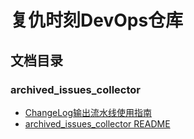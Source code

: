 # 复仇时刻DevOps仓库

## 文档目录

### archived_issues_collector
- [ChangeLog输出流水线使用指南](./archived_issues_collector/ChangeLog输出流水线使用指南.md)
- [archived_issues_collector README](./archived_issues_collector/README.md)